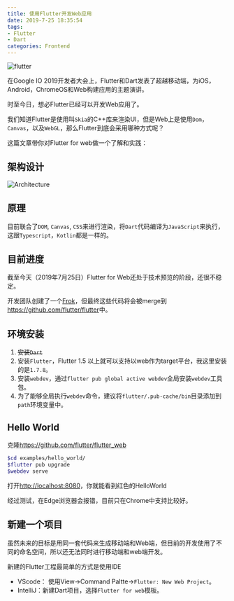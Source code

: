 ```yaml
---
title: 使用Flutter开发Web应用
date: 2019-7-25 18:35:54
tags:
- Flutter
- Dart
categories: Frontend
---
```


![flutter](https://flutter.dev/assets/flutter-lockup-4cb0ee072ab312e59784d9fbf4fb7ad42688a7fdaea1270ccf6bbf4f34b7e03f.svg)

在Google IO 2019开发者大会上，Flutter和Dart发表了超越移动端，为iOS，Android，ChromeOS和Web构建应用的主题演讲。

时至今日，想必Flutter已经可以开发Web应用了。

我们知道Flutter是使用叫`Skia`的C++库来渲染UI，但是Web上是使用`Dom`，`Canvas`，以及`WebGL`，那么Flutter到底会采用哪种方式呢？

这篇文章带你对Flutter for web做一个了解和实践：
<!--more-->

## 架构设计

![Architecture](https://flutter.dev/images/Dart-framework-v-browser-framework.png)

## 原理

目前联合了`DOM`, `Canvas`, `CSS`来进行渲染，将`Dart`代码编译为`JavaScript`来执行，这跟`Typescript`，`Kotlin`都是一样的。

## 目前进度

截至今天（2019年7月25日）Flutter for Web还处于技术预览的阶段，还很不稳定。

开发团队创建了一个[Frok](https://github.com/flutter/flutter_web)，但最终这些代码将会被merge到<https://github.com/flutter/flutter>中。

## 环境安装

1. ~~安装`Dart`~~
2. 安装`Flutter`，Flutter 1.5 以上就可以支持以web作为target平台，我这里安装的是`1.7.8`。
3. 安装`webdev`，通过`flutter pub global active webdev`全局安装`webdev`工具包。
4. 为了能够全局执行`webdev`命令，建议将`flutter/.pub-cache/bin`目录添加到`path`环境变量中。

## Hello World

克隆<https://github.com/flutter/flutter_web>

```bash
$cd examples/hello_world/
$flutter pub upgrade
$webdev serve
```

打开<http://localhost:8080>，你就能看到红色的HelloWorld

经过测试，在Edge浏览器会报错，目前只在Chrome中支持比较好。

## 新建一个项目

虽然未来的目标是用同一套代码来生成移动端和Web端，但目前的开发使用了不同的命名空间，所以还无法同时进行移动端和web端开发。

新建的Flutter工程最简单的方式是使用IDE

- VScode： 使用View->Command Paltte->`Flutter: New Web Project`。
- IntelliJ：新建Dart项目，选择`Flutter for web`模板。